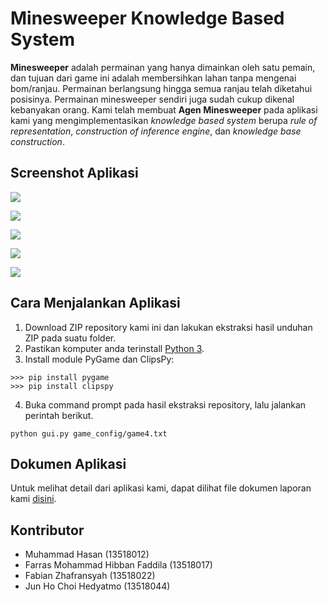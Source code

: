 # Minesweeper Knowledge Based System

__Minesweeper__ adalah permainan yang hanya dimainkan oleh satu pemain, dan tujuan dari game ini adalah membersihkan lahan tanpa mengenai bom/ranjau. Permainan berlangsung hingga semua ranjau telah diketahui posisinya. Permainan minesweeper sendiri juga sudah cukup dikenal kebanyakan orang. Kami telah membuat __Agen Minesweeper__ pada aplikasi kami yang mengimplementasikan _knowledge based system_ berupa _rule of representation_, _construction of inference engine_, dan _knowledge base construction_.

## Screenshot Aplikasi

![](img/tampilan-awal.jpg)

![](img/a.jpg)

![](img/b.jpg)

![](img/c.jpg)

![](img/menang.jpg)

## Cara Menjalankan Aplikasi

1. Download ZIP repository kami ini dan lakukan ekstraksi hasil unduhan ZIP pada suatu folder.
2. Pastikan komputer anda terinstall [Python 3](https://www.python.org/).
3. Install module PyGame dan ClipsPy:
```
>>> pip install pygame
>>> pip install clipspy
```
4. Buka command prompt pada hasil ekstraksi repository, lalu jalankan perintah berikut.
```
python gui.py game_config/game4.txt
```

## Dokumen Aplikasi

Untuk melihat detail dari aplikasi kami, dapat dilihat file dokumen laporan kami [disini](./docs/laporan.pdf).

## Kontributor

- Muhammad Hasan (13518012)
- Farras Mohammad Hibban Faddila (13518017)
- Fabian Zhafransyah (13518022)
- Jun Ho Choi Hedyatmo (13518044)
